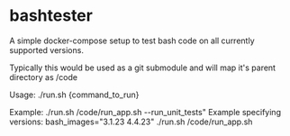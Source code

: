 # bashtester
A simple docker-compose setup to test bash code on all currently supported
versions.

Typically this would be used as a git submodule and will map it's parent directory as /code

Usage: ./run.sh {command_to_run}

Example: ./run.sh /code/run_app.sh --run_unit_tests"
Example specifying versions: bash_images="3.1.23 4.4.23" ./run.sh /code/run_app.sh
